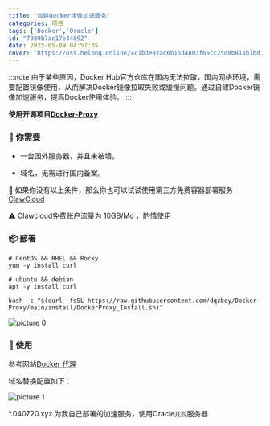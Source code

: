 ```yaml
---
title: "自建Docker镜像加速服务"
categories: 项目
tags: ['Docker','Oracle']
id: "7989b7ac17b44892"
date: 2025-05-09 04:57:35
cover: "https://oss.helong.online/4c1b3e87ac6b15d4803f65cc25d8b81ab1bd1389e3c82d6590d979cbe6a71696.png"
---
```


:::note
由于某些原因，Docker Hub官方仓库在国内无法拉取，国内网络环境，需要配置镜像使用，从而解决Docker镜像拉取失败或缓慢问题。通过自建Docker镜像加速服务，提高Docker使用体验。
:::

**使用开源项目[Docker-Proxy](https://github.com/dqzboy/Docker-Proxy/)**

### 📝 你需要

- 一台国外服务器，并且未被墙。

- 域名，无需进行国内备案。

🚀 如果你没有以上条件，那么你也可以试试使用第三方免费容器部署服务 [ClawCloud](https://claw.cloud/) 

⚠️ Clawcloud免费账户流量为 10GB/Mo ，酌情使用

### 📦 部署

```
# CentOS && RHEL && Rocky
yum -y install curl

# ubuntu && debian
apt -y install curl

bash -c "$(curl -fsSL https://raw.githubusercontent.com/dqzboy/Docker-Proxy/main/install/DockerProxy_Install.sh)"
```
    
![picture 0](https://oss.helong.online/822c518f7333ad5abfd0727e5b35aa841797da2a07ac90aebec85abaa0c0294f.png)  


### 💊 使用

参考网站[Docker 代理](https://docker.helong.online/)

域名替换配置如下：

![picture 1](https://oss.helong.online/14df6d3bffa860ce929f6bb2bc646b631f723b38d710f88f19e9fe412290fbdb.png)  


*.040720.xyz 为我自己部署的加速服务，使用Oracle🇺🇸服务器